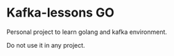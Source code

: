 # Kafka-lessons GO

Personal project to learn golang and kafka environment.

Do not use it in any project.